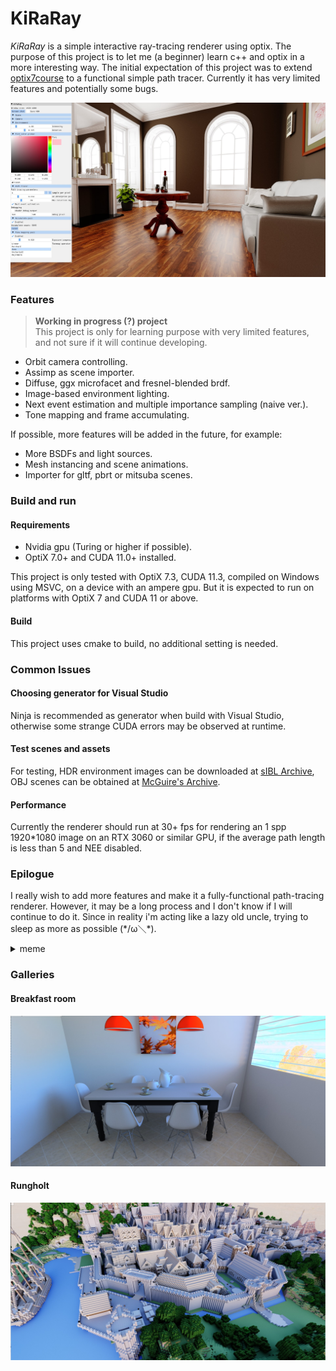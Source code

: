 # KiRaRay

*KiRaRay* is a simple interactive ray-tracing renderer using optix. The purpose of this project is to let me (a beginner) learn c++ and optix in a more interesting way. The initial expectation of this project was to extend [optix7course](https://github.com/ingowald/optix7course) to a functional simple path tracer. Currently it has very limited features and potentially some bugs.

<p align=center>
<img src=common/demo/kirara.jpg width="750">

### Features

> __Working in progress (?) project__  
> This project is only for learning purpose with very limited features, and not sure if it will continue developing.

- Orbit camera controlling.
- Assimp as scene importer.
- Diffuse, ggx microfacet and fresnel-blended brdf. 
- Image-based environment lighting.
- Next event estimation and multiple importance sampling (naive ver.).
- Tone mapping and frame accumulating.

If possible, more features will be added in the future, for example:

- More BSDFs and light sources.
- Mesh instancing and scene animations.
- Importer for gltf, pbrt or mitsuba scenes.

### Build and run

#### Requirements

- Nvidia gpu (Turing or higher if possible).
- OptiX 7.0+ and CUDA 11.0+ installed.

This project is only tested with OptiX 7.3, CUDA 11.3, compiled on Windows using MSVC, on a device with an ampere gpu. But it is expected to run on platforms with OptiX 7 and CUDA 11 or above. 

#### Build

This project uses cmake to build, no additional setting is needed. 

### Common Issues

#### Choosing generator for Visual Studio

Ninja is recommended as generator when build with Visual Studio, otherwise some strange CUDA errors may be observed at runtime.

#### Test scenes and assets

For testing, HDR environment images can be downloaded at [sIBL Archive](http://www.hdrlabs.com/sibl/archive.html), OBJ scenes can be obtained at [McGuire's Archive](https://casual-effects.com/data/).

#### Performance

Currently the renderer should run at 30+ fps for rendering an 1 spp 1920*1080 image on an RTX 3060 or similar GPU, if the average path length is less than 5 and NEE disabled.

### Epilogue

I really wish to add more features and make it a fully-functional path-tracing renderer. However, it may be a long process and I don't know if I will continue to do it.  Since in reality i'm acting like a lazy old uncle, trying to sleep as more as possible (\*/ω＼\*).

<details>
<summary>meme</summary>

I wish i was like: 

<p align=center>
<img src=https://cutesail.com/wp-content/uploads/2022/02/aris-meme.jpg width="500">

But actually i'm like \***sleeps all the time**\*:

<p align=center>
<img src=https://cutesail.com/wp-content/uploads/2022/02/hoshino-meme.png width="320">

</details>

### Galleries

#### Breakfast room

<p align=center>
<img src=common/demo/breakfast_room.jpg width="750">

#### Rungholt

<p align=center>
<img src=common/demo/rungholt.jpg width="750">
